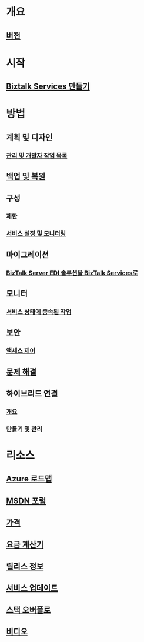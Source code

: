 # 개요
## [버전](biztalk-editions-feature-chart.md)

# 시작
## [Biztalk Services 만들기](biztalk-provision-services.md)

# 방법
## 계획 및 디자인
### [관리 및 개발자 작업 목록](biztalk-services-administration-and-development-task-list.md)
## [백업 및 복원](biztalk-backup-restore.md)
## 구성
### [제한](biztalk-throttling-thresholds.md)
### [서비스 설정 및 모니터링](biztalk-dashboard-monitor-scale-tabs.md)
## 마이그레이션
### [BizTalk Server EDI 솔루션을 BizTalk Services로](biztalk-migrating-to-edi-guide.md)
## 모니터
### [서비스 상태에 종속된 작업](biztalk-service-state-chart.md)
## 보안
### [액세스 제어](biztalk-issuer-name-issuer-key.md)
## [문제 해결](biztalk-troubleshoot-using-ops-logs.md)
## 하이브리드 연결
### [개요](integration-hybrid-connection-overview.md)
### [만들기 및 관리](integration-hybrid-connection-create-manage.md)

# 리소스
## [Azure 로드맵](https://azure.microsoft.com/roadmap/)
## [MSDN 포럼](https://social.msdn.microsoft.com/Forums/en-US/home?forum=azurebiztalksvcs)
## [가격](https://azure.microsoft.com/pricing/details/biztalk-services/)
## [요금 계산기](https://azure.microsoft.com/pricing/calculator/)
## [릴리스 정보](biztalk-release-notes.md)
## [서비스 업데이트](https://azure.microsoft.com/updates/?product=biztalk-services)
## [스택 오버플로](http://stackoverflow.com/questions/tagged/biztalk-services)
## [비디오](https://azure.microsoft.com/documentation/videos/index/?services=biztalk-services)
